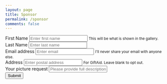 ```yaml
---
layout: page
title: Sponsor
permalink: /sponsor
comments: false
---
```



<script type="text/javascript">var submitted=false;</script>
<script type="text/javascript">
$('#gform').on('submit', function(e) {
  $('#gform *').fadeOut(2000);
  $('#gform').prepend("Thank you for your sponsorship! If you haven't already, please send your donation of any amount to my Dads <a href='https://paypal.me/andyboot' target='_blank'>PayPal (click here)</a>.");
  });
</script>

<form name="gform" id="gform" method="POST" action="https://script.google.com/macros/s/AKfycbwRxWwKMA9E_fFmc_htUDIx8hB4HGCy9awSb-wa9jKRJUo_4qMR9PT9s-MbjGyT1SUW/exec" onsubmit="submitted=true;" target="hidden_iframe">
  <div class="container">
    <div class="row">
      <div class="col-sm">
        <div class="form-group">
          <label for="FirstName">First Name</label>
          <input type="text" class="form-control form-control-lg" id="FirstName" name="FirstName" placeholder="Enter first name" required>
          <small id="emailHelp" class="form-text text-muted">This will be what is shown in the gallery.</small>
        </div>
      </div>
      <div class="col-sm">
        <div class="form-group">
          <label for="LastName">Last Name</label>
          <input type="text" class="form-control form-control-lg" id="LastName" name="LastName" placeholder="Enter last name" required>
        </div>
      </div>
    </div>
    <div class="row">
      <div class="col-sm">
        <div class="form-group">
          <label for="EmailAddress">Email address</label>
          <input type="email" class="form-control form-control-lg" id="EmailAddress" name="EmailAddress" aria-describedby="emailHelp" placeholder="Enter email" required>
          <small id="emailHelp" class="form-text text-muted">I'll never share your email with anyone else.</small>
        </div>
      </div>
    </div>
    <div class="row">
      <div class="col-sm">
        <div class="form-group">
          <label for="Address">Address</label>
          <input type="text" class="form-control form-control-lg" id="Address" name="Address" aria-describedby="emailHelp" placeholder="Enter postal address">
          <small id="emailHelp" class="form-text text-muted">For GiftAid. Leave blank to opt out.</small>
        </div>
      </div>
    </div>
    <div class="row">
      <div class="col-sm">
        <div class="form-group">
          <label for="PictureRequest">Your picture request</label>
          <input type="text" class="form-control form-control-lg" id="PictureRequest" name="PictureRequest" placeholder="Please provide full description">
        </div>
      </div>
    </div>
    <div class="row">
      <div class="col-sm">
        <button type="submit" class="btn btn-primary btn-lg">Submit</button>
      </div>
    </div>
  </div>  
</form>
<iframe name="hidden_iframe" id="hidden_iframe" style="display:none;" onload="if(submitted) {}"></iframe>

